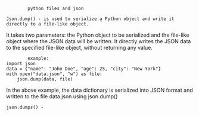 			python files and json

	Json.dump() - is used to serialize a Python object and write it directly to a file-like object.
It takes two parameters: the Python object to be serialized and the file-like object where the JSON data will be written.
It directly writes the JSON data to the specified file-like object, without returning any value.

			example:
	import json
	data = {"name": "John Doe", "age": 25, "city": "New York"}
	with open("data.json", "w") as file:
    	json.dump(data, file)
In the above example, the data dictionary is serialized into JSON format and written to the file data.json using json.dump()

	json.dumps() - 
